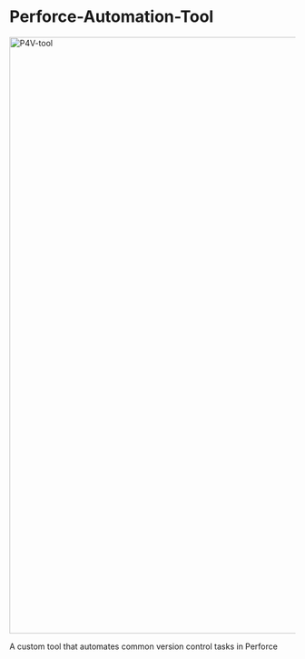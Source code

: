 # Perforce-Automation-Tool

<img width="1050" alt="P4V-tool" src="https://github.com/user-attachments/assets/ad504932-9307-4849-9cc9-8bced87a661e" />

A custom tool that automates common version control tasks in Perforce
